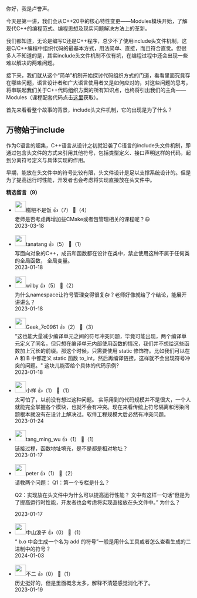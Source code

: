 你好，我是卢誉声。

今天是第一讲，我们会从C++20中的核心特性变更——Modules模块开始，了解现代C++的编程范式、编程思想及现实问题解决方法上的革新。

我们都知道，无论是编写C还是C++程序，总少不了使用include头文件机制，这是C/C++编程中组织代码的最基本方式，用法简单、直接，而且符合直觉。但很多人不知道的是，其实include头文件机制不仅有坑，在编程过程中还会出现一些难以解决的两难问题。

接下来，我们就从这个“简单”机制开始探讨代码组织方式的门道，看看里面究竟存在哪些问题，语言设计者和广大语言使用者又是如何应对的，对这些问题的思考，将串联起我们关于C++代码组织方案的所有知识点，也终将引出我们的主角——Modules（课程配套代码点击[这里](https://github.com/samblg/cpp20-plus-indepth)获取）。

首先来看看整个故事的背景，include头文件机制，它的出现是为了什么？

## 万物始于include

作为C语言的超集，C++语言从设计之初就沿袭了C语言的include头文件机制，即通过包含头文件的方式来引用其他符号，包括类型定义、接口声明这样的代码，起到分离符号定义与具体实现的作用。

早期，能放在头文件中的符号比较有限，头文件设计是足以支撑系统设计的。但是为了提高运行时性能，开发者也会考虑将实现直接放在头文件中。
<div><strong>精选留言（9）</strong></div><ul>
<li><img src="https://thirdwx.qlogo.cn/mmopen/vi_32/adf8X0vmoJN8EuJOpIs81VyVmib9zgxTeWheic1C3DKfFeFT0os67qbicsRFHUeMnz7nKQ25XHp2r7wlbX8KXfLDA/132" width="30px"><span>糍粑不是饭</span> 👍（7） 💬（4）<div>老师是否考虑再增加些CMake或者包管理相关的课程呢？😃</div>2023-03-18</li><br/><li><img src="https://thirdwx.qlogo.cn/mmopen/vi_32/FhibmYQUzY7ibPac8Id5PwbibqCbvj5rWibeQhEyvYguc9pvPNUciaQydicrUjJKkhhp1s2AgfP7LRTZA8zqaa82yC8g/132" width="30px"><span>tanatang</span> 👍（5） 💬（1）<div>写面向对象的C++，成员和函数都在设计在类中，禁止使用这种不属于任何类的全局函数， 全局变量。</div>2023-01-18</li><br/><li><img src="https://static001.geekbang.org/account/avatar/00/14/86/07/aefa4e8b.jpg" width="30px"><span>wilby</span> 👍（5） 💬（2）<div>为什么namespace让符号管理变得很复杂？老师好像就给了个结论，能展开讲讲么？</div>2023-01-18</li><br/><li><img src="https://thirdwx.qlogo.cn/mmopen/vi_32/Q0j4TwGTfTJ8aLz0tWdsZuMiaNUAd0dicSD9M6A77seMGFdHgvsQwOzN8ztYPiaJSo53DcbjQWUQpw4pf4rI2f7vg/132" width="30px"><span>Geek_7c0961</span> 👍（2） 💬（3）<div>&quot;这也能大量减少编译单元之间的符号冲突问题，毕竟可能出现，两个编译单元定义了同名，但只想在编译单元内部使用函数的情况，我们并不想给这些函数加上冗长的前缀。那这个时候，只需要使用 static 修饰符。比如我们可以在 A 和 B 中都定义 static 函数 to_int，然后再编译链接，这样就不会出现符号冲突的问题。&quot; 这块儿能否给个具体的代码示例?</div>2023-01-18</li><br/><li><img src="https://static001.geekbang.org/account/avatar/00/10/68/f3/22481a37.jpg" width="30px"><span>小样</span> 👍（1） 💬（1）<div>太可怕了，以前没有想过这种问题。
实际用到的代码规模并不是很大，一个人就能完全掌握各个模块，也就不会有冲突。现在来看传统上符号隔离和污染问题根本就没有在设计上解决过。软件工程规模大后必然有冲突问题。</div>2023-01-24</li><br/><li><img src="https://static001.geekbang.org/account/avatar/00/27/27/a6/32e9479b.jpg" width="30px"><span>tang_ming_wu</span> 👍（1） 💬（1）<div>链接过程，函数地址填充，是不是都是相对地址？</div>2023-01-17</li><br/><li><img src="https://static001.geekbang.org/account/avatar/00/10/25/87/f3a69d1b.jpg" width="30px"><span>peter</span> 👍（1） 💬（2）<div>请教两个问题：
Q1：第一个专栏是什么？

Q2：实现放在头文件中为什么可以提高运行性能？
文中有这样一句话“但是为了提高运行时性能，开发者也会考虑将实现直接放在头文件中。” 为什么？</div>2023-01-17</li><br/><li><img src="https://static001.geekbang.org/account/avatar/00/10/1a/40/f10493ef.jpg" width="30px"><span>中山浪子</span> 👍（0） 💬（1）<div>“ b.o 中会生成一个名为 add 的符号”一般是用什么工具或者怎么查看生成的二进制中的符号？</div>2024-01-03</li><br/><li><img src="https://static001.geekbang.org/account/avatar/00/24/c5/f8/623a0375.jpg" width="30px"><span>不二</span> 👍（0） 💬（1）<div>历史挺好的，但是里面概念太多，解释不清楚感觉消化不了。</div>2023-01-19</li><br/>
</ul>